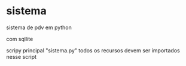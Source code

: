 # sistema

sistema de pdv em python 

com sqllite 

scripy principal "sistema.py" todos os recursos devem ser importados nesse script
